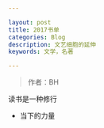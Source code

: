 ```yaml
---

layout: post
title: 2017书单
categories: Blog
description: 文艺细胞的延伸
keywords: 文学，名著

---
```

> 作者：BH


读书是一种修行

* 当下的力量